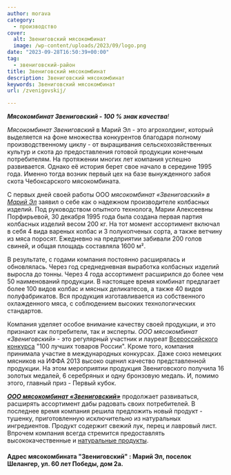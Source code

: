 ```yaml
---
author: morava
category:
  - производство
cover:
  alt: Звениговский мясокомбинат
  image: /wp-content/uploads/2023/09/logo.png
date: "2023-09-28T16:50:39+00:00"
tag:
  - звениговский-район
title: Звениговский мясокомбинат
description: Звениговский мясокомбинат
keywords: Звениговский мясокомбинат
url: /zvenigovskij/

---
```

_**Мясокомбинат Звениговский \- 100 % знак качества**!_

_Мясокомбинат Звениговский_ в Марий Эл \- это агрохолдинг, который выделяется на фоне множества конкурентов благодаря полному производственному циклу \- от выращивания сельскохозяйственных культур и скота до предоставления готовой продукции конечным потребителям. На протяжении многих лет компания успешно развивается. Однако её история берет свое начало в середине 1995 года. Именно тогда возник первый цех на базе вынужденного забоя скота Чебоксарского мясокомбината.

С первых дней своей работы ООО _мясокомбинат «Звениговский» в [Марий Эл](/)_ заявил о себе как о надежном производителе колбасных изделий. Под руководством опытного технолога, Марии Алексеевны Порфирьевой, 30 декабря 1995 года была создана первая партия колбасных изделий весом 200 кг. На тот момент ассортимент включал в себя 4 вида вареных колбас и 3 полукопченых сорта, а также ветчину из мяса поросят. Ежедневно на предприятии забивали 200 голов свиней, и общая площадь составляла 1600 м².

В результате, с годами компания постоянно расширялась и обновлялась. Через год среднедневная выработка колбасных изделий выросла до тонны. Через 4 года ассортимент расширился до более чем 50 наименований продукции. В настоящее время комбинат предлагает более 100 видов колбас и мясных деликатесов, а также 40 видов полуфабрикатов. Вся продукция изготавливается из собственного охлажденного мяса, с соблюдением высоких технологических стандартов.

Компания уделяет особое внимание качеству своей продукции, и это признают как потребители, так и эксперты. _ООО мясокомбинат «Звениговский»_ \- это регулярный участник и лауреат [Всероссийского конкурса](https://www.100best.ru/) "100 лучших товаров России". Кроме того, компания принимала участие в международных конкурсах. Даже союз немецких мясников на ИФФА 2013 высоко оценил качество представленной продукции. На этом мероприятии продукция Звениговского получила 16 золотых медалей, 6 серебряных и одну бронзовую медаль. И, помимо этого, главный приз - Первый кубок.

_**[ООО мясокомбинат «Звениговский»](https://zvenigov.com/)**_ продолжает развиваться, расширять ассортимент дабы радовать своих потребителей. В последнее время компания решила предложить новый продукт \- тушенку, приготовленную исключительно из натуральных ингредиентов. Продукт содержит свежий лук, перец и лавровый лист. Впрочем компания всегда стремится предоставлять высококачественные и [натуральные продукты](/selskohozyajstvennaya-yarmarka-v-joshkar-ole/).

#### Адрес мясокомбината "Звениговский" : Марий Эл, поселок Шелангер, ул. 60 лет Победы, дом 2а.
